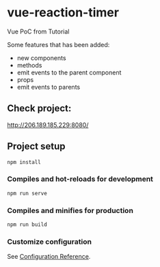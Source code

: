 # vue-reaction-timer

Vue PoC from Tutorial

Some features that has been added:

* new components 
* methods
* emit events to the parent component
* props
* emit events to parents

## Check project:

http://206.189.185.229:8080/

## Project setup
```
npm install
```

### Compiles and hot-reloads for development
```
npm run serve
```

### Compiles and minifies for production
```
npm run build
```

### Customize configuration
See [Configuration Reference](https://cli.vuejs.org/config/).
